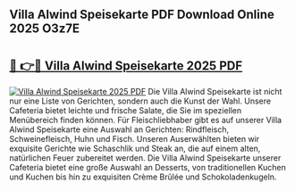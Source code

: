 ## Villa Alwind Speisekarte PDF Download Online 2025 O3z7E

# <h2><a href="http://gccxnvj.nevu.top/?p=Villa+Alwind+Speisekarte">🔗 👉🔴 Villa Alwind Speisekarte 2025 PDF</a></h2>

[![Villa Alwind Speisekarte 2025 PDF](https://i.imgur.com/dBaPXMq.png)](http://gccxnvj.nevu.top/?p=Villa+Alwind+Speisekarte)
Die Villa Alwind Speisekarte ist nicht nur eine Liste von Gerichten, sondern auch die Kunst der Wahl. Unsere Cafeteria bietet leichte und frische Salate, die Sie im speziellen Menübereich finden können. Für Fleischliebhaber gibt es auf unserer Villa Alwind Speisekarte eine Auswahl an Gerichten: Rindfleisch, Schweinefleisch, Huhn und Fisch. Unseren Auserwählten bieten wir exquisite Gerichte wie Schaschlik und Steak an, die auf einem alten, natürlichen Feuer zubereitet werden. Die Villa Alwind Speisekarte unserer Cafeteria bietet eine große Auswahl an Desserts, von traditionellen Kuchen und Kuchen bis hin zu exquisiten Crème Brûlée und Schokoladenkugeln.
